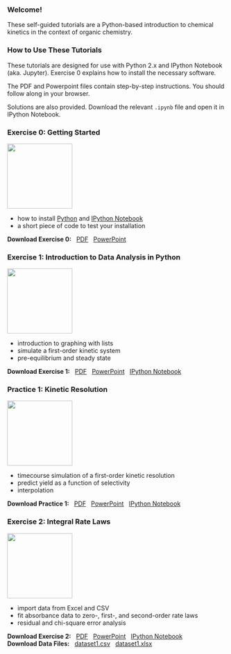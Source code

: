 ### Welcome!
These self-guided tutorials are a Python-based introduction to chemical kinetics in the context of organic chemistry.

### How to Use These Tutorials

These tutorials are designed for use with Python 2.x and IPython Notebook (aka. Jupyter). Exercise 0 explains how to install the necessary software.

The PDF and Powerpoint files contain step-by-step instructions.  You should follow along in your browser.

Solutions are also provided.  Download the relevant `.ipynb` file and open it in IPython Notebook.

### Exercise 0: Getting Started
<img src="http://ekwan.github.io/practical_kinetics/exercise%200/Exercise%200.png" height=150px>

- how to install [Python](http://www.python.org) and [IPython Notebook](http://ipython.org/notebook.html)
- a short piece of code to test your installation

__Download Exercise 0:__ &nbsp; [PDF](http://ekwan.github.io/practical_kinetics/exercise%200/Exercise%200.pdf) &nbsp; [PowerPoint](http://ekwan.github.io/practical_kinetics/exercise%200/Exercise%200.pptx) 

### Exercise 1: Introduction to Data Analysis in Python
<img src="http://ekwan.github.io/practical_kinetics/exercise%201/Exercise%201.png" height=150px>

- introduction to graphing with lists
- simulate a first-order kinetic system
- pre-equilibrium and steady state

__Download Exercise 1:__ &nbsp; [PDF](http://ekwan.github.io/practical_kinetics/exercise%201/Exercise%201.pdf) &nbsp; [PowerPoint](http://ekwan.github.io/practical_kinetics/exercise%201/Exercise%201.pptx) &nbsp; [IPython Notebook](http://ekwan.github.io/practical_kinetics/exercise%201/Exercise%201.ipynb)

### Practice 1: Kinetic Resolution
<img src="http://ekwan.github.io/practical_kinetics/practice%201/practice%201.png" height=150px>

- timecourse simulation of a first-order kinetic resolution
- predict yield as a function of selectivity
- interpolation

__Download Practice 1:__ &nbsp; [PDF](http://ekwan.github.io/practical_kinetics/practice%201/practice%201.pdf) &nbsp; [PowerPoint](http://ekwan.github.io/practical_kinetics/practice%201/practice%201.pptx) &nbsp; [IPython Notebook](http://ekwan.github.io/practical_kinetics/practice%201/practice%201.ipynb)

### Exercise 2: Integral Rate Laws
<img src="http://ekwan.github.io/practical_kinetics/exercise%202/exercise%202.png" height=150px>

- import data from Excel and CSV
- fit absorbance data to zero-, first-, and second-order rate laws
- residual and chi-square error analysis

__Download Exercise 2:__ &nbsp; [PDF](http://ekwan.github.io/practical_kinetics/exercise%202/exercise%202.pdf) &nbsp; [PowerPoint](http://ekwan.github.io/practical_kinetics/exercise%202/exercise%202.pptx) &nbsp; [IPython Notebook](http://ekwan.github.io/practical_kinetics/exercise%202/exercise%202.ipynb)<br/>
__Download Data Files:__ &nbsp; [dataset1.csv](http://ekwan.github.io/practical_kinetics/exercise%202/dataset1.csv) &nbsp; [dataset1.xlsx](http://ekwan.github.io/practical_kinetics/exercise%202/dataset1.xlsx) 